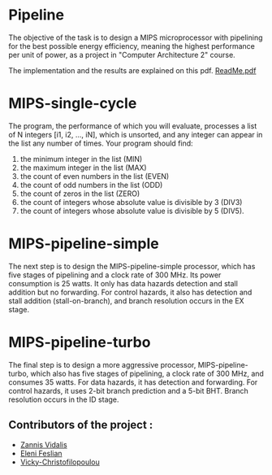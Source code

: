 # Pipeline
The objective of the task is to design a MIPS microprocessor with pipelining for the best possible energy efficiency, meaning the highest performance per unit of power, as a project in "Computer Architecture 2" course.

The implementation and the results are explained on this pdf.
[ReadMe.pdf](https://github.com/Vicky-Christofilopoulou/Pipeline/files/14550253/ReadMe.pdf)

# MIPS-single-cycle 
The program, the performance of which you will evaluate, processes a list of N integers [i1, i2, ..., iN], which is unsorted, and any integer can appear in the list any number of times. Your program should find:
1. the minimum integer in the list (MIN)
2. the maximum integer in the list (MAX)
3. the count of even numbers in the list (EVEN)
4. the count of odd numbers in the list (ODD)
5. the count of zeros in the list (ZERO)
6. the count of integers whose absolute value is divisible by 3 (DIV3)
7. the count of integers whose absolute value is divisible by 5 (DIV5).

# MIPS-pipeline-simple
The next step is to design the MIPS-pipeline-simple processor, which has five stages of pipelining and a clock rate of 300 MHz. Its power consumption is 25 watts. It only has data hazards detection and stall addition but no forwarding. For control hazards, it also has detection and stall addition (stall-on-branch), and branch resolution occurs in the EX stage.

# MIPS-pipeline-turbo 
The final step is to design a more aggressive processor, MIPS-pipeline-turbo, which also has five stages of pipelining, a clock rate of 300 MHz, and consumes 35 watts. For data hazards, it has detection and forwarding. For control hazards, it uses 2-bit branch prediction and a 5-bit BHT. Branch resolution occurs in the ID stage.

## Contributors of the project :
* [Zannis Vidalis](https://github.com/sdi2000022)
* [Eleni Feslian](https://github.com/sdi2000204)
* [Vicky-Christofilopoulou]( https://github.com/Vicky-Christofilopoulou )
